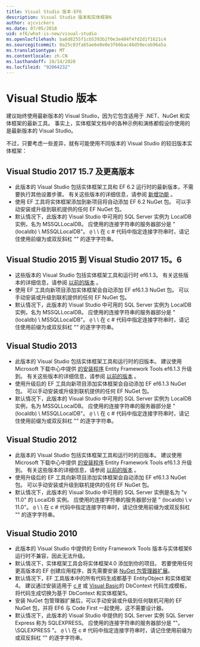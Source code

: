 ```yaml
---
title: Visual Studio 版本-EF6
description: Visual Studio 版本和实体框架6
author: ajcvickers
ms.date: 07/05/2018
uid: ef6/what-is-new/visual-studio
ms.openlocfilehash: ba6d8255f1cb5393b2f0e3e404f4fd2d1f1621c4
ms.sourcegitcommit: 0a25c03fa65ae6e0e0e3f66bac48d59eceb96a5a
ms.translationtype: MT
ms.contentlocale: zh-CN
ms.lasthandoff: 10/14/2020
ms.locfileid: "92064232"
---
```

# <a name="visual-studio-releases"></a>Visual Studio 版本

建议始终使用最新版本的 Visual Studio，因为它包含适用于 .NET、NuGet 和实体框架的最新工具。
事实上，实体框架文档中的各种示例和演练都假设你使用的是最新版本的 Visual Studio。

不过，只要考虑一些差异，就有可能使用不同版本的 Visual Studio 的较旧版本实体框架：

## <a name="visual-studio-2017-157-and-newer"></a>Visual Studio 2017 15.7 及更高版本

- 此版本的 Visual Studio 包括实体框架工具和 EF 6.2 运行时的最新版本，不需要执行其他设置步骤。
有关这些版本的详细信息，请参阅 [新增功能](xref:ef6/what-is-new/index) 。
- 使用 EF 工具将实体框架添加到新项目将自动添加 EF 6.2 NuGet 包。
可以手动安装或升级到联机提供的任何 EF NuGet 包。
- 默认情况下，此版本的 Visual Studio 中可用的 SQL Server 实例为 LocalDB 实例，名为 MSSQLLocalDB。
应使用的连接字符串的服务器部分是 " (localdb) \\ MSSQLLocalDB"。
`@` \\ \\ 在 c # 代码中指定连接字符串时，请记住使用前缀为或双反斜杠 "" 的逐字字符串。  


## <a name="visual-studio-2015-to-visual-studio-2017-156"></a>Visual Studio 2015 到 Visual Studio 2017 15。6

- 这些版本的 Visual Studio 包括实体框架工具和运行时 ef6.1.3。
有关这些版本的详细信息，请参阅 [以前的版本](xref:ef6/what-is-new/past-releases#ef-613) 。
- 使用 EF 工具向新项目添加实体框架会自动添加 EF ef6.1.3 NuGet 包。
可以手动安装或升级到联机提供的任何 EF NuGet 包。
- 默认情况下，此版本的 Visual Studio 中可用的 SQL Server 实例为 LocalDB 实例，名为 MSSQLLocalDB。
应使用的连接字符串的服务器部分是 " (localdb) \\ MSSQLLocalDB"。
`@` \\ \\ 在 c # 代码中指定连接字符串时，请记住使用前缀为或双反斜杠 "" 的逐字字符串。  


## <a name="visual-studio-2013"></a>Visual Studio 2013
- 此版本的 Visual Studio 包括实体框架工具和运行时的旧版本。
建议使用 Microsoft 下载中心中提供 [的安装程序](https://www.microsoft.com/download/details.aspx?id=40762) Entity Framework Tools ef6.1.3 升级到。
有关这些版本的详细信息，请参阅 [以前的版本](xref:ef6/what-is-new/past-releases#ef-613) 。
- 使用升级后的 EF 工具向新项目添加实体框架会自动添加 EF ef6.1.3 NuGet 包。
可以手动安装或升级到联机提供的任何 EF NuGet 包。
- 默认情况下，此版本的 Visual Studio 中可用的 SQL Server 实例为 LocalDB 实例，名为 MSSQLLocalDB。
应使用的连接字符串的服务器部分是 " (localdb) \\ MSSQLLocalDB"。
`@` \\ \\ 在 c # 代码中指定连接字符串时，请记住使用前缀为或双反斜杠 "" 的逐字字符串。  

## <a name="visual-studio-2012"></a>Visual Studio 2012

- 此版本的 Visual Studio 包括实体框架工具和运行时的旧版本。
建议使用 Microsoft 下载中心中提供 [的安装程序](https://www.microsoft.com/download/details.aspx?id=40762) Entity Framework Tools ef6.1.3 升级到。
有关这些版本的详细信息，请参阅 [以前的版本](xref:ef6/what-is-new/past-releases#ef-613) 。
- 使用升级后的 EF 工具向新项目添加实体框架会自动添加 EF ef6.1.3 NuGet 包。
可以手动安装或升级到联机提供的任何 EF NuGet 包。
- 默认情况下，此版本的 Visual Studio 中可用的 SQL Server 实例是名为 "v 11.0" 的 LocalDB 实例。
应使用的连接字符串的服务器部分是 " (localdb) \\ v 11.0"。
`@` \\ \\ 在 c # 代码中指定连接字符串时，请记住使用前缀为或双反斜杠 "" 的逐字字符串。  

## <a name="visual-studio-2010"></a>Visual Studio 2010

- 此版本的 Visual Studio 中提供的 Entity Framework Tools 版本与实体框架6运行时不兼容，因此无法升级。
- 默认情况下，实体框架工具会将实体框架4.0 添加到你的项目。
若要使用任何更高版本的 EF 创建应用程序，首先需要安装 [NuGet 包管理器扩展](https://marketplace.visualstudio.com/items?itemName=NuGetTeam.NuGetPackageManager)。
- 默认情况下，EF 工具版本中的所有代码生成都基于 EntityObject 和实体框架4。
建议通过安装适用于 [c #](https://marketplace.visualstudio.com/items?itemName=EntityFrameworkTeam.EF5xDbContextGeneratorforC) 或 [Visual Basic](https://marketplace.visualstudio.com/items?itemName=EntityFrameworkTeam.EF5xDbContextGeneratorforVBNET)的 DbContext 代码生成模板，将代码生成切换为基于 DbContext 和实体框架5。
- 安装 NuGet 包管理器扩展后，可以手动安装或升级到任何联机可用的 EF NuGet 包，并将 EF6 与 Code First 一起使用，这不需要设计器。
- 默认情况下，此版本的 Visual Studio 中提供的 SQL Server 实例 SQL Server Express 称为 SQLEXPRESS。
应使用的连接字符串的服务器部分是 ""。 \\SQLEXPRESS "。
`@` \\ \\ 在 c # 代码中指定连接字符串时，请记住使用前缀为或双反斜杠 "" 的逐字字符串。

